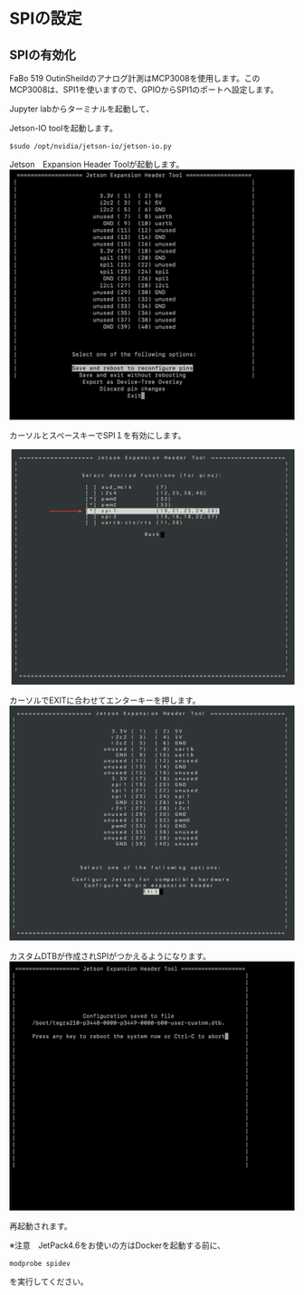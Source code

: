 # SPIの設定

## SPIの有効化

FaBo 519 OutinSheildのアナログ計測はMCP3008を使用します。このMCP3008は、SPI1を使いますので、GPIOからSPI1のポートへ設定します。

Jupyter labからターミナルを起動して、

Jetson-IO toolを起動します。

```
$sudo /opt/nvidia/jetson-io/jetson-io.py
```

Jetson　Expansion Header Toolが起動します。
![](./img/ExpasionHeaderTool.png)


カーソルとスペースキーでSPI１を有効にします。

![](./img/device.png)


カーソルでEXITに合わせてエンターキーを押します。
　
![](./img/exit.png)


カスタムDTBが作成されSPIがつかえるようになります。
![](./img/customdtb.png)

再起動されます。

※注意　JetPack4.6をお使いの方はDockerを起動する前に、

```
modprobe spidev
```

を実行してください。
